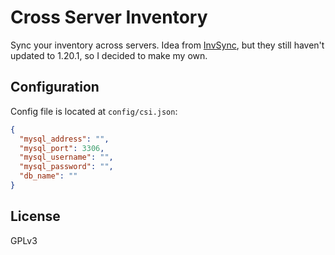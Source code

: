# Cross Server Inventory
Sync your inventory across servers. Idea from [InvSync](https://github.com/MrNavaStar/InvSync), but they still haven't updated to 1.20.1, so I decided to make my own.

## Configuration
Config file is located at `config/csi.json`:
```json
{
  "mysql_address": "",
  "mysql_port": 3306,
  "mysql_username": "",
  "mysql_password": "",
  "db_name": ""
}
```

## License
GPLv3